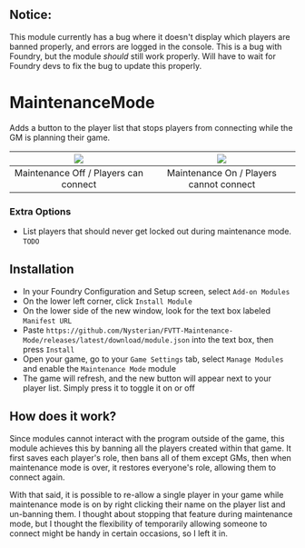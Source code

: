 ## Notice:
This module currently has a bug where it doesn't display which players are banned properly, and errors are logged in the console.
This is a bug with Foundry, but the module *should* still work properly. Will have to wait for Foundry devs to fix the bug to update this properly.

# MaintenanceMode
Adds a button to the player list that stops players from connecting while the GM is planning their game.

![](https://i.imgur.com/LIUa6A2.png) | ![](https://i.imgur.com/ZzJ7taW.png)
:----:|:----:
Maintenance Off / Players can connect | Maintenance On / Players cannot connect

### Extra Options
* List players that should never get locked out during maintenance mode. `TODO`

## Installation
* In your Foundry Configuration and Setup screen, select `Add-on Modules`
* On the lower left corner, click `Install Module`
* On the lower side of the new window, look for the text box labeled `Manifest URL`
* Paste `https://github.com/Nysterian/FVTT-Maintenance-Mode/releases/latest/download/module.json` into the text box, then press `Install`
* Open your game, go to your `Game Settings` tab, select `Manage Modules` and enable the `Maintenance Mode` module
* The game will refresh, and the new button will appear next to your player list. Simply press it to toggle it on or off

## How does it work?
Since modules cannot interact with the program outside of the game, this module achieves this by banning all the players created within that game.
It first saves each player's role, then bans all of them except GMs, then when maintenance mode is over, it restores everyone's role, allowing them to connect again.

With that said, it is possible to re-allow a single player in your game while maintenance mode is on by right clicking their name on the player list and un-banning them. I thought about stopping that feature during maintenance mode, but I thought the flexibility of temporarily allowing someone to connect might be handy in certain occasions, so I left it in.
